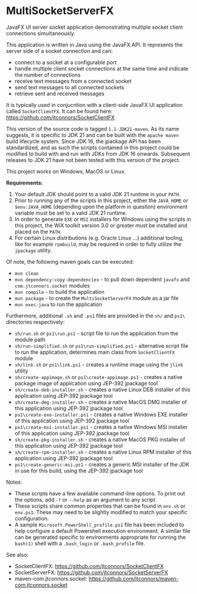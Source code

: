 # MultiSocketServerFX
JavaFX UI server socket application demonstrating multiple socket client connections simultaneously.

This application is written in Java using the JavaFX API.  It represents the server side of a socket connection and can:

   - connect to a socket at a configurable port
   - handle multiple client socket connections at the same time and indicate the number of connections
   - receive text messages from a connected socket
   - send text messages to all connected sockets
   - retrieve sent and received messages

It is typically used in conjucntion with a client-side JavaFX UI application called ```SocketClientFX```.
It can be found here: https://github.com/jtconnors/SocketClientFX

This version of the source code is tagged ```1.1-JDK21-maven```.  As its name suggests, it is specific to JDK 21 and can be built with the ```apache maven``` build lifecycle system. Since JDK 16, the jpackage API has been standardized, and as such the scripts contained in this project could be modified to build with and run with JDKs from JDK 16 onwards.  Subsequent releases to JDK 21 have not been tested with this version of the project.

This project works on Windows, MacOS or Linux.

**Requirements:**
1. Your default JDK should point to a valid JDK 21 runtime in your ```PATH```.
2. Prior to running any of the scripts in this project, either the ```JAVA_HOME``` or ```$env:JAVA_HOME``` (depending upon the platform in question) environment variable must be set to a valid JDK 21 runtime.
3.  In order to generate ```EXE``` or ```MSI``` installers for Windows using the scripts in this project, the WiX toolkit version 3.0 or greater must be installed and placed on the ```PATH```.
4.  For certain Linux distributions (e.g. Oracle Linux ...) additional tooling, like for example ```rpmbuild```, may be required in order to fully utilize the ```jpackage``` utility.

Of note, the following maven goals can be executed:

   - ```mvn clean```
   - ```mvn dependency:copy-dependencies``` - to pull down dependent ```javafx``` and ```com.jtconnors.socket``` modules
   - ```mvn compile``` - to build the application
   - ```mvn package``` - to create the ```MultiSocketServerFX``` module as a jar file
   - ```mvn exec:java``` to run the application

Furthermore, additional ```.sh``` and ```.ps1``` files are provided in the ```sh/``` and ```ps1\``` directories respectively:
   - ```sh/run.sh``` or ```ps1\run.ps1``` - script file to run the application from the module path
   - ```sh/run-simplified.sh``` or ```ps1\run-simplified.ps1``` - alternative script file to run the application, determines main class from ```SocketClientFX``` module
   - ```sh/link.sh``` or ```ps1\link.ps1``` - creates a runtime image using the ```jlink``` utility
   - ```sh/create-appimage.sh``` or ```ps1\create-appimage.ps1``` - creates a native package image of application using JEP-392 jpackage tool
   - ```sh/create-deb-installer.sh``` - creates a native Linux DEB installer of this application using JEP-392 jpackage tool
   - ```sh/create-dmg-installer.sh``` - creates a native MacOS DMG installer of this application using JEP-392 jpackage tool
   - ```ps1\create-exe-installer.ps1``` - creates a native Windows EXE installer of this application using JEP-392 jpackage tool
   - ```ps1\create-msi-installer.ps1``` - creates a native Windows MSI installer of this application using JEP-392 jpackage tool
   - ```sh/create-pkg-installer.sh``` - creates a native MacOS PKG installer of this application using JEP-392 jpackage tool
   - ```sh/create-rpm-installer.sh``` - creates a native Linux RPM installer of this application using JEP-392 jpackage tool
   - ```ps1\create-generic-msi.ps1``` - creates a generic MSI installer of the JDK in use for this build, using the JEP-392 jpackage tool

Notes:
   - These scripts have a few available command-line options.  To print out
the options, add ```-?``` or ```--help``` as an argument to any script.
   - These scripts share common properties that can be found in ```env.sh``` or ```env.ps1```.  These may need to be slightly modified to match  your specific configuration.
   - A sample ```Microsoft.PowerShell_profile.ps1``` file has been included to help configure a default Powershell execution environment.  A similar file can be generated specific to environments appropriate for running the ```bash(1)``` shell with a ```.bash_login``` or ```.bash_profile``` file.

See also:

- SocketClientFX: https://github.com/jtconnors/SocketClientFX
- SocketServerFX: https://github.com/jtconnors/SocketServerFX
- maven-com.jtconnors.socket: https://github.com/jtconnors/maven-com.jtconnors.socket
